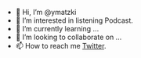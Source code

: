 - 👋 Hi, I’m @ymatzki
- 👀 I’m interested in listening Podcast.
- 🌱 I’m currently learning ...
- 💞️ I’m looking to collaborate on ...
- 📫 How to reach me [Twitter](https://twitter.com/ymatzki).
